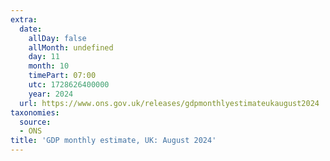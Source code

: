 ```yaml
---
extra:
  date:
    allDay: false
    allMonth: undefined
    day: 11
    month: 10
    timePart: 07:00
    utc: 1728626400000
    year: 2024
  url: https://www.ons.gov.uk/releases/gdpmonthlyestimateukaugust2024
taxonomies:
  source:
  - ONS
title: 'GDP monthly estimate, UK: August 2024'
---
```

